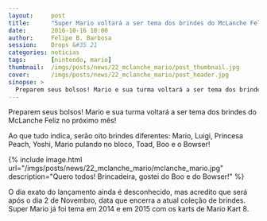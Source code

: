 ```yaml
---
layout:     post
title:      "Super Mario voltará a ser tema dos brindes do McLanche Feliz em Novembro"
date:       2016-10-16 18:00
author:     Felipe B. Barbosa
session:    Drops &#35 21
categories: noticias
tags:       [nintendo, mario]
thumbnail:  /imgs/posts/news/22_mclanche_mario/post_thumbnail.jpg
cover:      /imgs/posts/news/22_mclanche_mario/post_header.jpg
sinopse: >
  Preparem seus bolsos! Mario e sua turma voltará a ser tema dos brindes do McLanche Feliz no próximo mês!
---
```

Preparem seus bolsos! Mario e sua turma voltará a ser tema dos brindes do McLanche Feliz no próximo mês!

Ao que tudo indica, serão oito brindes diferentes: Mario, Luigi, Princesa Peach, Yoshi, Mario pulando no bloco, Toad, Boo e o Bowser!

{% include image.html
  url="/imgs/posts/news/22_mclanche_mario/mclanche_mario.jpg"
  description="Quero todos! Brincadeira, gostei do Boo e do Bowser!" %}

O dia exato do lançamento ainda é desconhecido, mas acredito que será após o dia 2 de Novembro, data que encerra a atual coleção de brindes. Super Mario já foi tema em 2014 e em 2015 com os karts de Mario Kart 8.

